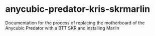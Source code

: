 # anycubic-predator-kris-skrmarlin
Documentation for the process of replacing the motherboard of the Anycubic Predator with a BTT SKR and installing Marlin
